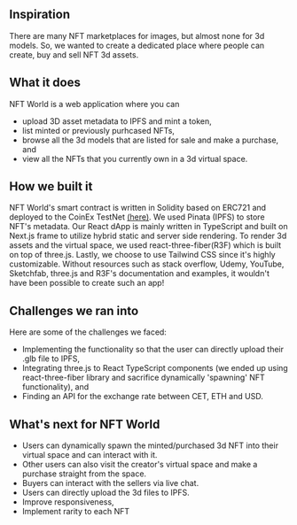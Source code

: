 ## Inspiration

There are many NFT marketplaces for images, but almost none for 3d models. So, we wanted to create a dedicated place where people can create, buy and sell NFT 3d assets.

## What it does

NFT World is a web application where you can

- upload 3D asset metadata to IPFS and mint a token,
- list minted or previously purhcased NFTs,
- browse all the 3d models that are listed for sale and make a purchase, and
- view all the NFTs that you currently own in a 3d virtual space.

## How we built it

NFT World's smart contract is written in Solidity based on ERC721 and deployed to the CoinEx TestNet [(here)](https://testnet.coinex.net/address/0xc67b8EA80a9fFf8Be0427b8bd6536f69B014345A). We used Pinata (IPFS) to store NFT's metadata. Our React dApp is mainly written in TypeScript and built on Next.js frame to utilize hybrid static and server side rendering. To render 3d assets and the virtual space, we used react-three-fiber(R3F) which is built on top of three.js. Lastly, we choose to use Tailwind CSS since it's highly customizable. Without resources such as stack overflow, Udemy, YouTube, Sketchfab, three.js and R3F's documentation and examples, it wouldn't have been possible to create such an app!

## Challenges we ran into

Here are some of the challenges we faced:

- Implementing the functionality so that the user can directly upload their .glb file to IPFS,
- Integrating three.js to React TypeScript components (we ended up using react-three-fiber library and sacrifice dynamically 'spawning' NFT functionality), and
- Finding an API for the exchange rate between CET, ETH and USD.

## What's next for NFT World

- Users can dynamically spawn the minted/purchased 3d NFT into their virtual space and can interact with it.
- Other users can also visit the creator's virtual space and make a purchase straight from the space.
- Buyers can interact with the sellers via live chat.
- Users can directly upload the 3d files to IPFS.
- Improve responsiveness,
- Implement rarity to each NFT
